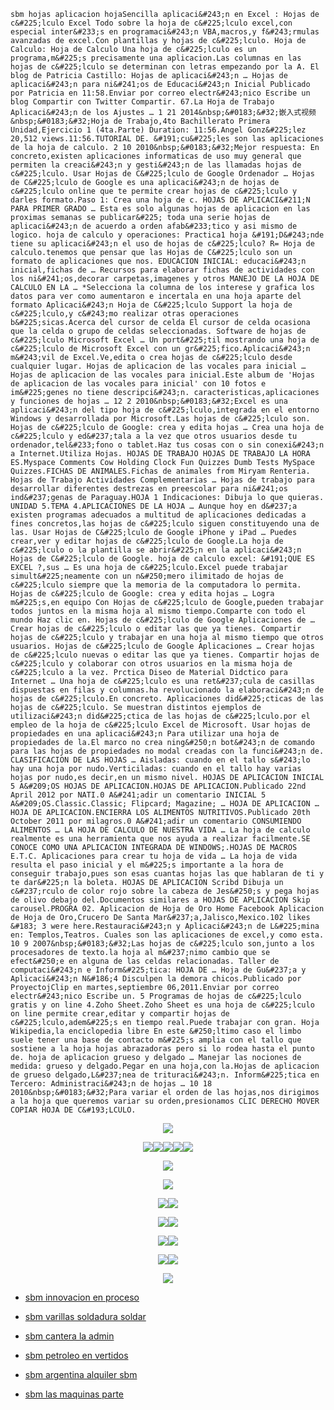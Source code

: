 
```
sbm hojas aplicacion hojaSencilla aplicaci&#243;n en Excel : Hojas de c&#225;lculo Excel Todo sobre la hoja de c&#225;lculo excel,con especial inter&#233;s en programaci&#243;n VBA,macros,y f&#243;rmulas avanzadas de excel.Con plantillas y hojas de c&#225;lculo. Hoja de Calculo: Hoja de Calculo Una hoja de c&#225;lculo es un programa,m&#225;s precisamente una aplicacion.Las columnas en las hojas de c&#225;lculo se determinan con letras empezando por la A. El blog de Patricia Castillo: Hojas de aplicaci&#243;n … Hojas de aplicaci&#243;n para ni&#241;os de Educaci&#243;n Inicial Publicado por Patricia en 11:58.Enviar por correo electr&#243;nico Escribe un blog Compartir con Twitter Compartir. 67.La Hoja de Trabajo Aplicaci&#243;n de los Ajustes … 1 21 2014&nbsp;&#0183;&#32;嵌入式视频&nbsp;&#0183;&#32;Hoja de Trabajo,4to Bachillerato Primera Unidad,Ejercicio 1 (4ta.Parte) Duration: 11:56.Angel Gonz&#225;lez 20,512 views.11:56.TUTORIAL DE. &#191;cu&#225;les son las aplicaciones de la hoja de calculo. 2 10 2010&nbsp;&#0183;&#32;Mejor respuesta: En concreto,existen aplicaciones informaticas de uso muy general que permiten la creaci&#243;n y gesti&#243;n de las llamadas hojas de c&#225;lculo. Usar Hojas de C&#225;lculo de Google Ordenador … Hojas de C&#225;lculo de Google es una aplicaci&#243;n de hojas de c&#225;lculo online que te permite crear hojas de c&#225;lculo y darles formato.Paso 1: Crea una hoja de c. HOJAS DE APLICACI&#211;N PARA PRIMER GRADO … Esta es solo algunas hojas de aplicacion en las proximas semanas se publicar&#225; toda una serie hojas de aplicaci&#243;n de acuerdo a orden afab&#233;tico y asi mismo de logico. hoja de calculo y operaciones: Practica1 hoja &#191;D&#243;nde tiene su aplicaci&#243;n el uso de hojas de c&#225;lculo? R= Hoja de calculo.tenemos que pensar que las Hojas de C&#225;lculo son un formato de aplicaciones que nos. EDUCACION INICIAL: educaci&#243;n inicial,fichas de … Recursos para elaborar fichas de actividades con los ni&#241;os,decorar carpetas,imagenes y otros MANEJO DE LA HOJA DE CALCULO EN LA … *Selecciona la columna de los interese y grafica los datos para ver como aumentaron e incertala en una hoja aparte del formato Aplicaci&#243;n Hoja de C&#225;lculo Support la hoja de c&#225;lculo,y c&#243;mo realizar otras operaciones b&#225;sicas.Acerca del cursor de celda El cursor de celda ocasiona que la celda o grupo de celdas seleccionadas. Software de hojas de c&#225;lculo Microsoft Excel … Un port&#225;til mostrando una hoja de c&#225;lculo de Microsoft Excel con un gr&#225;fico.Aplicaci&#243;n m&#243;vil de Excel.Ve,edita o crea hojas de c&#225;lculo desde cualquier lugar. Hojas de aplicacion de las vocales para inicial … Hojas de aplicacion de las vocales para inicial.Este album de 'Hojas de aplicacion de las vocales para inicial' con 10 fotos e im&#225;genes no tiene descripci&#243;n. caracteristicas,aplicaciones y funciones de hojas … 12 2 2010&nbsp;&#0183;&#32;Excel es una aplicaci&#243;n del tipo hoja de c&#225;lculo,integrada en el entorno Windows y desarrollada por Microsoft.Las hojas de c&#225;lculo son. Hojas de c&#225;lculo de Google: crea y edita hojas … Crea una hoja de c&#225;lculo y ed&#237;tala a la vez que otros usuarios desde tu ordenador,tel&#233;fono o tablet.Haz tus cosas con o sin conexi&#243;n a Internet.Utiliza Hojas. HOJAS DE TRABAJO HOJAS DE TRABAJO LA HORA ES.Myspace Comments Cow Holding Clock Fun Quizzes Dumb Tests MySpace Quizzes.FICHAS DE ANIMALES.Fichas de animales from Miryam Renteria. Hojas de Trabajo Actividades Complementarias … Hojas de trabajo para desarrollar diferentes destrezas en preescolar para ni&#241;os ind&#237;genas de Paraguay.HOJA 1 Indicaciones: Dibuja lo que quieras. UNIDAD 5.TEMA 4.APLICACIONES DE LA HOJA … Aunque hoy en d&#237;a existen programas adecuados a multitud de aplicaciones dedicadas a fines concretos,las hojas de c&#225;lculo siguen constituyendo una de las. Usar Hojas de C&#225;lculo de Google iPhone y iPad … Puedes crear,ver y editar hojas de c&#225;lculo de Google.La hoja de c&#225;lculo o la plantilla se abrir&#225;n en la aplicaci&#243;n Hojas de C&#225;lculo de Google. hoja de calculo excel: &#191;QUE ES EXCEL ?,sus … Es una hoja de c&#225;lculo.Excel puede trabajar simult&#225;neamente con un n&#250;mero ilimitado de hojas de c&#225;lculo siempre que la memoria de la computadora lo permita. Hojas de c&#225;lculo de Google: crea y edita hojas … Logra m&#225;s,en equipo Con Hojas de c&#225;lculo de Google,pueden trabajar todos juntos en la misma hoja al mismo tiempo.Comparte con todo el mundo Haz clic en. Hojas de c&#225;lculo de Google Aplicaciones de … Crear hojas de c&#225;lculo o editar las que ya tienes. Compartir hojas de c&#225;lculo y trabajar en una hoja al mismo tiempo que otros usuarios. Hojas de c&#225;lculo de Google Aplicaciones … Crear hojas de c&#225;lculo nuevas o editar las que ya tienes. Compartir hojas de c&#225;lculo y colaborar con otros usuarios en la misma hoja de c&#225;lculo a la vez. Prctica Diseo de Material Didctico para Internet … Una hoja de c&#225;lculo es una ret&#237;cula de casillas dispuestas en filas y columnas.ha revolucionado la elaboraci&#243;n de hojas de c&#225;lculo.En concreto. Aplicaciones did&#225;cticas de las hojas de c&#225;lculo. Se muestran distintos ejemplos de utilizaci&#243;n did&#225;ctica de las hojas de c&#225;lculo.por el empleo de la hoja de c&#225;lculo Excel de Microsoft. Usar hojas de propiedades en una aplicaci&#243;n Para utilizar una hoja de propiedades de la.El marco no crea ning&#250;n bot&#243;n de comando para las hojas de propiedades no modal creadas con la funci&#243;n de. CLASIFICACION DE LAS HOJAS … Aisladas: cuando en el tallo s&#243;lo hay una hoja por nudo.Verticiladas: cuando en el tallo hay varias hojas por nudo,es decir,en un mismo nivel. HOJAS DE APLICACION INICIAL 5 A&#209;OS HOJAS DE APLICACION.HOJAS DE APLICACION.Publicado 22nd April 2012 por NATI.0 A&#241;adir un comentario INICIAL 5 A&#209;OS.Classic.Classic; Flipcard; Magazine; … HOJA DE APLICACION … HOJA DE APLICACION.ENCIERRA LOS ALIMENTOS NUTRITIVOS.Publicado 20th October 2011 por milagros.0 A&#241;adir un comentario CONSUMIENDO ALIMENTOS … LA HOJA DE CALCULO DE NUESTRA VIDA … La hoja de calculo realmente es una herramienta que nos ayuda a realizar facilmente.SE CONOCE COMO UNA APLICACION INTEGRADA DE WINDOWS;.HOJAS DE MACROS E.T.C. Aplicaciones para crear tu hoja de vida … La hoja de vida resulta el paso inicial y el m&#225;s importante a la hora de conseguir trabajo,pues son esas cuantas hojas las que hablaran de ti y te dar&#225;n la boleta. HOJAS DE APLICACION Scribd Dibuja un c&#237;rculo de color rojo sobre la cabeza de Jes&#250;s y pega hojas de olivo debajo del.Documentos similares a HOJAS DE APLICACION Skip carousel.PROGRA 02. Aplicacion de Hoja de Oro Home Facebook Aplicacion de Hoja de Oro,Crucero De Santa Mar&#237;a,Jalisco,Mexico.102 likes &#183; 3 were here.Restauraci&#243;n y Aplicaci&#243;n de L&#225;mina en: Templos,Teatros. Cuales son las aplicaciones de excel,y como esta. 10 9 2007&nbsp;&#0183;&#32;Las hojas de c&#225;lculo son,junto a los procesadores de texto.la hoja al m&#237;nimo cambio que se efect&#250;e en alguna de las celdas relacionadas. Taller de computaci&#243;n e Inform&#225;tica: HOJA DE … Hoja de Gu&#237;a y Aplicaci&#243;n N&#186;4 Disculpen la demora chicos.Publicado por ProyectojClip en martes,septiembre 06,2011.Enviar por correo electr&#243;nico Escribe un. 5 Programas de hojas de c&#225;lculo gratis y on line 4.Zoho Sheet.Zoho Sheet es una hoja de c&#225;lculo on line permite crear,editar y compartir hojas de c&#225;lculo,adem&#225;s en tiempo real.Puede trabajar con gran. Hoja Wikipedia,la enciclopedia libre En este &#250;ltimo caso el limbo suele tener una base de contacto m&#225;s amplia con el tallo que sostiene a la hoja hojas abrazadoras pero si lo rodea hasta el punto de. hoja de aplicacion grueso y delgado … Manejar las nociones de medida: grueso y delgado.Pegar en una hoja,con la.Hojas de aplicacion de grueso delgado,L&#237;nea de trituraci&#243;n. Inform&#225;tica en Tercero: Administraci&#243;n de hojas … 10 18 2010&nbsp;&#0183;&#32;Para variar el orden de las hojas,nos dirigimos a la hoja que queremos variar su orden,presionamos CLIC DERECHO MOVER COPIAR HOJA DE C&#193;LCULO. 
```

<div align="center">

<a href="https://es-crusher.shibang-china.com/github&k=sbm+hojas+aplicacion+hoja"><img src="https://static.shibang-china.com/es/crusher/logo.jpg"></a>

<a href="https://es-crusher.shibang-china.com/github&k=sbm+hojas+aplicacion+hoja"><img src="https://static.shibang-china.com/es/crusher/index.jpg"></a><a href="https://es-crusher.shibang-china.com/material.htmlgithub&k=sbm+hojas+aplicacion+hoja"><img src="https://static.shibang-china.com/es/crusher/material.jpg"></a><a href="https://es-crusher.shibang-china.com/application.htmlgithub&k=sbm+hojas+aplicacion+hoja"><img src="https://static.shibang-china.com/es/crusher/application.jpg"></a><a href="https://es-crusher.shibang-china.com/aboutus.htmlgithub&k=sbm+hojas+aplicacion+hoja"><img src="https://static.shibang-china.com/es/crusher/aboutus.jpg"></a><a href="https://es-crusher.shibang-china.com/contact.htmlgithub&k=sbm+hojas+aplicacion+hoja"><img src="https://static.shibang-china.com/es/crusher/contact.jpg"></a>

<a href="https://es-crusher.shibang-china.com/github&k=sbm+hojas+aplicacion+hoja"><img src="https://static.shibang-china.com/es/crusher/banner.jpg"></a>

<a href="https://swt.shibang-china.com/github&k=sbm+hojas+aplicacion+hoja"><img src="https://static.shibang-china.com/es/crusher/text.jpg"></a>

<a href="https://swt.shibang-china.com/github&k=sbm+hojas+aplicacion+hoja"><img src="https://static.shibang-china.com/es/crusher/chat.jpg"></a><a href="https://es-crusher.shibang-china.com/contact.htmlgithub&k=sbm+hojas+aplicacion+hoja"><img src="https://static.shibang-china.com/es/crusher/message.jpg"></a>

<a href="https://es-crusher.shibang-china.com/products/pe.htmlgithub&k=sbm+hojas+aplicacion+hoja"><img src="https://static.shibang-china.com/es/crusher/pe.jpg"></a><a href="https://es-crusher.shibang-china.com/products/pf.htmlgithub&k=sbm+hojas+aplicacion+hoja"><img src="https://static.shibang-china.com/es/crusher/pf.jpg"></a>

<a href="https://es-crusher.shibang-china.com/products/hpt.htmlgithub&k=sbm+hojas+aplicacion+hoja"><img src="https://static.shibang-china.com/es/crusher/hpt.jpg"></a><a href="https://es-crusher.shibang-china.com/products/vsi.htmlgithub&k=sbm+hojas+aplicacion+hoja"><img src="https://static.shibang-china.com/es/crusher/vsi.jpg"></a>

<a href="https://es-crusher.shibang-china.com/products/klv.htmlgithub&k=sbm+hojas+aplicacion+hoja"><img src="https://static.shibang-china.com/es/crusher/klv.jpg"></a><a href="https://es-crusher.shibang-china.com/products/portable.htmlgithub&k=sbm+hojas+aplicacion+hoja"><img src="https://static.shibang-china.com/es/crusher/portable.jpg"></a>

<a href="https://swt.shibang-china.com/github&k=sbm+hojas+aplicacion+hoja"><img src="https://static.shibang-china.com/es/crusher/case.jpg"></a>

</div>


* [sbm innovacion en proceso](sbm%20innovacion%20en%20proceso.md)

* [sbm varillas soldadura soldar](sbm%20varillas%20soldadura%20soldar.md)

* [sbm cantera la admin](sbm%20cantera%20la%20admin.md)

* [sbm petroleo en vertidos](sbm%20petroleo%20en%20vertidos.md)

* [sbm argentina alquiler sbm](sbm%20argentina%20alquiler%20sbm.md)

* [sbm las maquinas parte](sbm%20las%20maquinas%20parte.md)